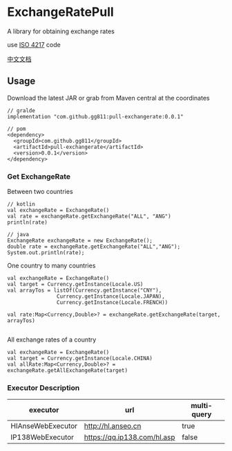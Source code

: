 # ExchangeRatePull

A library for obtaining exchange rates

use [ISO 4217](https://en.wikipedia.org/wiki/ISO_4217) code

[中文文档](https://github.com/GG811/ExchangeRatePull/blob/master/README_zh.md)

## Usage

Download the latest JAR or grab from Maven central at the coordinates 
```
// gralde
implementation "com.github.gg811:pull-exchangerate:0.0.1"
```
```
// pom
<dependency>
  <groupId>com.github.gg811</groupId>
  <artifactId>pull-exchangerate</artifactId>
  <version>0.0.1</version>
</dependency>
```
### Get ExchangeRate


Between two countries
```
// kotlin
val exchangeRate = ExchangeRate()
val rate = exchangeRate.getExchangeRate("ALL", "ANG")
println(rate)

```
```
// java
ExchangeRate exchangeRate = new ExchangeRate();
double rate = exchangeRate.getExchangeRate("ALL","ANG");
System.out.println(rate);

```

One country to many countries

```
val exchangeRate = ExchangeRate()
val target = Currency.getInstance(Locale.US)
val arrayTos = listOf(Currency.getInstance("CNY"),
                Currency.getInstance(Locale.JAPAN),
                Currency.getInstance(Locale.FRENCH))

val rate:Map<Currency,Double>? = exchangeRate.getExchangeRate(target, arrayTos)
 
```

All exchange rates of a country


```
val exchangeRate = ExchangeRate()
val target = Currency.getInstance(Locale.CHINA)
val allRate:Map<Currency,Double>? = exchangeRate.getAllExchangeRate(target)

```

### Executor Description

executor | url | multi-query
---|---|---
HIAnseWebExecutor | http://hl.anseo.cn | true
IP138WebExecutor | https://qq.ip138.com/hl.asp | false
